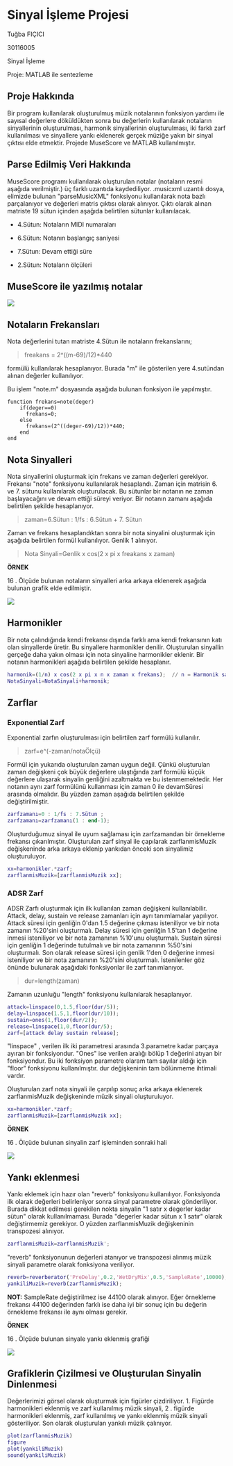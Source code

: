 # Sinyal İşleme Projesi

Tuğba FIÇICI

30116005

Sinyal İşleme

Proje: MATLAB ile sentezleme

## Proje Hakkında

Bir program kullanılarak oluşturulmuş müzik notalarının fonksiyon yardımı ile sayısal değerlere döküldükten sonra bu  değerlerin kullanılarak notaların sinyallerinin oluşturulması, harmonik sinyallerinin oluşturulması, iki farklı zarf kullanılması ve sinyallere yankı eklenerek gerçek müziğe yakın bir sinyal çıktısı elde etmektir. Projede MuseScore ve MATLAB kullanılmıştır.

## Parse Edilmiş Veri Hakkında

MuseScore programı kullanılarak oluşturulan notalar (notaların resmi aşağıda verilmiştir.) üç farklı uzantıda kaydediliyor. .musicxml uzantılı dosya, elimizde bulunan "parseMusicXML" fonksiyonu kullanılarak nota bazlı parçalanıyor ve değerleri matris çıktısı olarak alınıyor. Çıktı olarak alınan matriste 19 sütun içinden aşağıda belirtilen sütunlar kullanılacak.

- 4.Sütun: Notaların MIDI numaraları

- 6.Sütun: Notanın başlangıç saniyesi

- 7.Sütun: Devam ettiği süre

- 2.Sütun: Notaların ölçüleri

## MuseScore ile yazılmış notalar

![](muzik/nota-1.png)

## Notaların Frekansları

Nota değerlerini tutan matriste 4.Sütun ile notaların frekanslarını;

>freakans = 2^((m-69)/12)*440 

formülü kullanılarak hesaplanıyor. Burada "m" ile gösterilen yere 4.sutündan alınan değerler kullanılıyor. 

Bu işlem "note.m" dosyasında aşağıda bulunan fonksiyon ile yapılmıştır.
~~~~
function frekans=note(deger)
    if(deger==0) 
      frekans=0;          
    else
      frekans=(2^((deger-69)/12))*440;
    end
end
~~~~
## Nota Sinyalleri

Nota sinyallerini oluşturmak için frekans ve zaman değerleri gerekiyor. Frekansı "note" fonksiyonu kullanılarak hesaplandı. Zaman için matrisin 6. ve 7. sütunu kullanılarak oluşturulacak. Bu sütunlar bir notanın ne zaman başlayacağını ve devam ettiği süreyi veriyor. Bir notanın  zamanı aşağıda belirtilen şekilde hesaplanıyor.

>zaman=6.Sütun : 1/fs : 6.Sütun + 7. Sütun

Zaman ve frekans hesaplandıktan sonra bir nota sinyalini oluşturmak için aşağıda belirtilen formül kullanılıyor. Genlik 1 alınıyor.

>Nota Sinyali=Genlik x cos(2 x pi x freakans x zaman)

__ÖRNEK__

16 . Ölçüde bulunan notaların sinyalleri arka arkaya eklenerek aşağıda bulunan grafik elde edilmiştir.

![](olcu/figure-1.png)

## Harmonikler

Bir nota çalındığında kendi frekansı dışında farklı ama kendi frekansının katı olan sinyallerde üretir. Bu sinyallere harmonikler denilir. Oluşturulan sinyallin gerçeğe daha yakın olması için nota sinyaline harmonikler eklenir. Bir notanın harmonikleri aşağıda belirtilen şekilde hesaplanır.

```matlab
harmonik=(1/n) x cos(2 x pi x n x zaman x frekans);  // n = Harmonik sayısı
NotaSinyali=NotaSinyali+harmonik;
```
## Zarflar

### Exponential Zarf

Exponential zarfın oluşturulması için belirtilen zarf formülü kullanılır.

>zarf=e^(-zaman/notaÖlçü)

Formül için yukarıda oluşturulan zaman uygun değil. Çünkü oluşturulan zaman değişkeni çok büyük değerlere ulaştığında zarf formülü küçük değerlere ulaşarak sinyalin genliğini azaltmakta ve bu istenmemektedir. Her notanın aynı zarf formülünü kullanması için zaman 0 ile devamSüresi arasında olmalıdır. Bu yüzden zaman aşağıda belirtilen şekilde değiştirilmiştir.

```matlab
zarfzamanı=0 : 1/fs : 7.Sütun ;
zarfzamanı=zarfzamanı(1 : end-1);
```

Oluşturduğumuz sinyal ile uyum sağlaması için zarfzamandan bir örnekleme frekansı çıkarılmıştır.
Oluşturulan zarf sinyal ile çapılarak zarflanmisMuzik değişkeninde arka arkaya eklenip yankıdan önceki son sinyalimiz oluşturuluyor.

```matlab
xx=harmonikler.*zarf;
zarflanmisMuzik=[zarflanmisMuzik xx];
```

### ADSR Zarf

ADSR Zarfı oluşturmak için ilk kullanılan zaman değişkeni kullanılabilir. Attack, delay, sustain ve release zamanları için ayrı tanımlamalar yapılıyor. Attack süresi için genliğin 0'dan 1.5 değerine çıkması isteniliyor ve  bir nota zamanın %20'sini oluşturmalı. Delay süresi için genliğin 1.5'tan 1 değerine inmesi isteniliyor ve bir nota zamanının %10'unu oluşturmalı. Sustain süresi için genliğin 1 değerinde tutulmalı ve bir nota zamanının %50'sini oluşturmalı. Son olarak release süresi için genlik 1'den 0 değerine inmesi isteniliyor ve bir nota zamanının %20'sini oluşturmalı. İstenilenler göz önünde bulunarak aşağıdaki fonksiyonlar ile zarf tanımlanıyor.

>dur=length(zaman)

Zamanın uzunluğu  "length" fonksiyonu kullanılarak hesaplanıyor.
 
```matlab
attack=linspace(0,1.5,floor(dur/5));
delay=linspace(1.5,1,floor(dur/10));
sustain=ones(1,floor(dur/2));
release=linspace(1,0,floor(dur/5);
zarf=[attack delay sustain release];
```

"linspace" , verilen ilk iki parametresi arasında 3.parametre kadar parçaya ayıran bir fonksiyondur. "Ones" ise verilen aralığı bölüp 1 değerini atıyan bir fonksiyondur. Bu iki fonksiyon parametre olaram tam sayılar aldığı için "floor" fonksiyonu kullanılmıştır. dur değişkeninin tam bölünmeme ihtimali vardır.

Oluşturulan zarf nota sinyali ile çarpılıp sonuç arka arkaya eklenerek zarflanmisMuzik değişkeninde müzik sinyali oluşturuluyor.

```matlab
xx=harmonikler.*zarf;
zarflanmisMuzik=[zarflanmisMuzik xx];
```
__ÖRNEK__

16 . Ölçüde bulunan sinyalin zarf işleminden sonraki hali

![](olcu/figure-2.png)

## Yankı eklenmesi

Yankı eklemek için hazır olan "reverb" fonksiyonu kullanılıyor.  Fonksiyonda ilk olarak değerleri belirleniyor sonra sinyal parametre olarak gönderiliyor. Burada dikkat edilmesi gerekilen nokta sinyalin "1 satır x degerler kadar sütun" olarak kullanılmaması. Burada "degerler kadar sütun x 1 satır" olarak değiştirmemiz gerekiyor. O yüzden zarflanmisMuzik değişkeninin transpozesi alınıyor.

```matlab
zarflanmisMuzik=zarflanmisMuzik';
```

"reverb" fonksiyonunun değerleri atanıyor ve transpozesi alınmış müzik sinyali parametre olarak fonksiyona veriliyor.

```matlab
reverb=reverberator('PreDelay',0.2,'WetDryMix',0.5,'SampleRate',10000); 
yankiliMuzik=reverb(zarflanmisMuzik);
```

__NOT:__ SampleRate değiştirilmez ise 44100 olarak alınıyor. Eğer örnekleme frekansı 44100 değerinden farklı ise daha iyi bir sonuç için bu değerin örnekleme frekansı ile aynı olması gerekir.

__ÖRNEK__

16 . Ölçüde bulunan sinyale yankı eklenmiş grafiği

![](olcu/figure-3.png)

## Grafiklerin Çizilmesi ve Oluşturulan Sinyalin Dinlenmesi

Değerlerimizi görsel olarak oluşturmak için figürler çizdiriliyor. 1. Figürde harmonikleri eklenmiş ve zarf kullanılmış müzik sinyali, 2 . figürde harmonikleri eklenmiş, zarf kullanılmış ve yankı eklenmiş müzik sinyali gösteriliyor. Son olarak oluşturulan yankılı müzik çalınıyor.

```matlab
plot(zarflanmisMuzik)
figure
plot(yankiliMuzik)
sound(yankiliMuzik)
```


